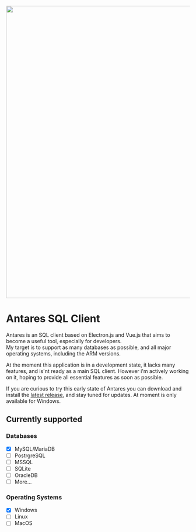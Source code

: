 <p align="center">
    <img width="800" src="https://raw.githubusercontent.com/Fabio286/antares/master/docs/screen-alpha.png">
</p>

# Antares SQL Client

Antares is an SQL client based on Electron.js and Vue.js that aims to become a useful tool, especially for developers.  
My target is to support as many databases as possible, and all major operating systems, including the ARM versions.  

At the moment this application is in a development state, it lacks many features, and is'nt ready as a main SQL client. However i'm actively working on it, hoping to provide all essential features as soon as possible.

If you are curious to try this early state of Antares you can download and install the [latest release](https://github.com/EStarium/antares/releases), and stay tuned for updates. At moment is only available for Windows.

## Currently supported

### Databases

- [x] MySQL/MariaDB
- [ ] PostrgreSQL
- [ ] MSSQL
- [ ] SQLite
- [ ] OracleDB
- [ ] More...

### Operating Systems

- [x] Windows
- [ ] Linux
- [ ] MacOS
